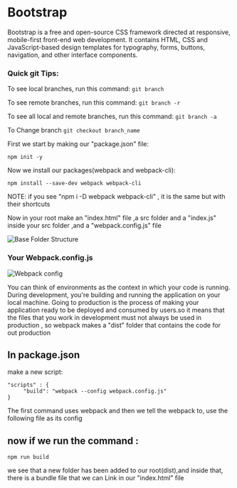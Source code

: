 # Bootstrap
Bootstrap is a free and open-source CSS framework directed at responsive, mobile-first front-end web development. It contains HTML, CSS and JavaScript-based design templates for typography, forms, buttons, navigation, and other interface components.

### Quick git Tips:
To see local branches, run this command: ```git branch```

To see remote branches, run this command: ```git branch -r```

To see all local and remote branches, run this command: ```git branch -a```

To Change branch ```git checkout branch_name```


First we start by making our "package.json" file: 
```
npm init -y
```
Now we install our packages(webpack and webpack-cli):
```
npm install --save-dev webpack webpack-cli
```
NOTE: if you see "npm i -D webpack webpack-cli" , it is the same but with their shortcuts

Now in your root make an "index.html" file ,a src folder and a "index.js" inside your src folder ,and a "webpack.config.js" file

![Base Folder Structure](https://user-images.githubusercontent.com/92459590/209946143-f9212a79-a7c4-48a5-9f39-cf109d2aa459.png)

### Your Webpack.config.js
![Webpack config](https://user-images.githubusercontent.com/92459590/209947678-781704e1-6492-4666-9649-f60830bdf832.png)

You can think of environments as the context in which your code is running. During development, you're building and running the application on your local machine. Going to production is the process of making your application ready to be deployed and consumed by users.so it means that the files that you work in development must not always be used in production , so webpack makes a "dist" folder that contains the code for out production

## In package.json 
make a new script: 
```
"scripts" : {
     "build": "webpack --config webpack.config.js"
}
```
The first command uses webpack and then we tell the webpack to, use the following file as its config

## now if we run the command :
```
npm run build
```
we see that a new folder has been added to our root(dist),and inside that, there is a bundle file that we can Link in our "index.html" file

